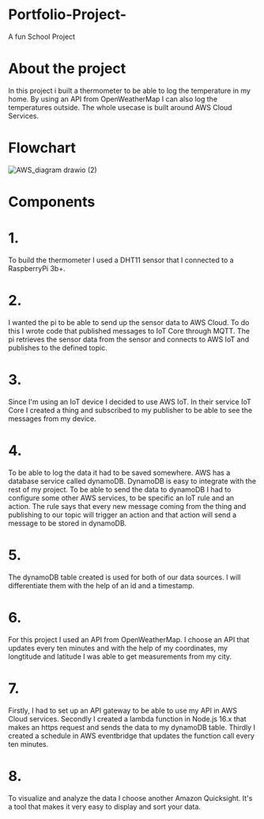 # Portfolio-Project-
A fun School Project 


# About the project 

In this project i built a thermometer to be able to log the temperature in my home. By using an API from OpenWeatherMap I can also log the temperatures outside. The whole usecase is built around AWS Cloud Services. 


# Flowchart

![AWS_diagram drawio (2)](https://user-images.githubusercontent.com/92151619/206851988-18a50908-2368-4805-b181-4832bb97d403.png)


# Components

# 1.
 To build the thermometer I used a DHT11 sensor that I connected to a RaspberryPi 3b+.
 
# 2. 

  I wanted the pi to be able to send up the sensor data to AWS Cloud. To do this I wrote code that published messages to IoT Core through       MQTT. The pi retrieves the sensor data from the sensor and connects to AWS IoT and publishes to the defined topic. 
  
# 3. 
  
  Since I'm using an IoT device I decided to use AWS IoT. In their service IoT Core I created a thing and subscribed to my publisher to be     able to see the messages from my device. 
  
 # 4.
 
  To be able to log the data it had to be saved somewhere. AWS has a database service called dynamoDB. DynamoDB is easy to integrate with the   rest of my project. To be able to send the data to dynamoDB I had to configure some other AWS services, to be specific an IoT rule and an     action. The rule says that every new message coming from the thing and publishing to our topic will trigger an action and that action will   send a message to be stored in dynamoDB.
  
 # 5. 
 
   The dynamoDB table created is used for both of our data sources. I will differentiate them with the help of an id and a timestamp. 
 
 # 6. 
 
  For this project I used an API from OpenWeatherMap. I choose an API that updates every ten minutes and with the help of my coordinates,
  my longtitude and latitude I was able to get measurements from my city. 
 
 # 7. 
 
  Firstly, I had to set up an API gateway to be able to use my API in AWS Cloud services. Secondly I created a lambda function in Node.js       16.x that makes an https request and sends the data to my dynamoDB table. Thirdly I created a schedule in AWS eventbridge that updates the   function call every ten minutes.
  
 # 8. 
 
  To visualize and analyze the data I choose another Amazon Quicksight. It's a tool that makes it very easy to display and sort your data. 
 
 
  

  
